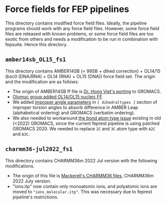 # Force fields for FEP pipelines

This directory contains modified force field files.
Ideally, the pipeline programs should work with any force field files.
However, some force field files are released with known problems, or some force field files are too exotic from others and needs a modification to be run in combination with fepsuite. Hence this directory.

## `amber14sb_OL15_fs1`

This directory contains AMBER14SB (= 99SB + dihed correction) + OL14/15 (bsc0 (DNA/RNA) + OL14 (RNA) + OL15 (DNA)) force field set.
The origin and the modification are as follows:

* The origin of AMBER14SB ff file is [Dr. Hong Viet's porting](https://mailman-1.sys.kth.se/pipermail/gromacs.org_gmx-users/2015-December/102497.html) to GROMACS.
* [Olomuc group added OL14/OL15 nucleic FF](https://fch.upol.cz/ff_ol/gromacs.php).
* We added [improper angle parameters](http://zhenglz.blogspot.com/2017/05/fixing-bugs-in-ff14sb-port-for-gromacs.html) in `[ dihedraltypes ]` section of improper torsion angles to absorb difference in AMBER Leap (alphabetical ordering) and GROMACS (verbatim ordering).
* We also needed to workaround [the bond atom type issue](https://gitlab.com/gromacs/gromacs/-/issues/4120) existing in old (<2022) GROMACS, since the current feprest pipeline is using patched GROMACS 2020. We needed to replace `2C` and `3C` atom type with `A2C` and `A3C`.

## `charmm36-jul2022_fs1`

This directory contains CHARMM36m 2022 Jul version with the following modifications.

* The origin of this file is [Mackerell's CHARMM36 files](http://mackerell.umaryland.edu/charmm_ff.shtml#gromacs), CHARMM36m 2022 July version.
* "ions.itp" now contain only monoatomic ions, and polyatomic ions are moved to `"ions_molecular.itp"`. This was necessary due to feprest pipeline's restrictions.
